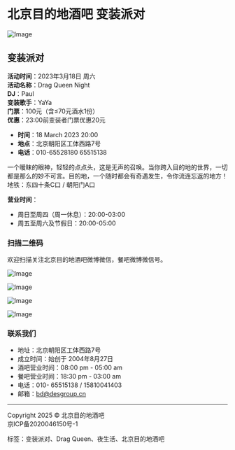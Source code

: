 # 北京目的地酒吧 变装派对

![Image](https://oss.godar.cn/domain/bjdestination/237376/2023/03/09/8JShTCGj85.jpeg)

## 变装派对

**活动时间**：2023年3月18日 周六  
**活动名称**：Drag Queen Night  
**DJ**：Paul  
**变装歌手**：YaYa  
**门票**：100元（含≤70元酒水1份）  
**优惠**：23:00前变装者门票优惠20元  

- **时间**：18 March 2023 20:00
- **地点**：北京朝阳区工体西路7号
- **电话**：010-65528180 65515138

一个暧昧的眼神，轻轻的点点头，这是无声的召唤。当你跨入目的地的世界，一切都是那么的妙不可言。目的地，一个随时都会有奇遇发生，令你流连忘返的地方！  
地铁：东四十条C口 / 朝阳门A口  

**营业时间**：
- 周日至周四（周一休息）：20:00-03:00
- 周五至周六及节假日：20:00-05:00

### 扫描二维码

欢迎扫描关注北京目的地酒吧微博微信，餐吧微博微信号。

![Image](https://oss.godar.cn/domain/bjdestination/80/2017/08/11/dMssEZwpdy.png)

![Image](https://oss.godar.cn/domain/bjdestination/80/2017/08/11/KhpcDk7FnP.jpeg)

![Image](https://oss.godar.cn/domain/bjdestination/80/2017/08/11/RzPyMtRMeN.png)

![Image](https://oss.godar.cn/domain/bjdestination/80/2017/08/11/X8Z4xY3mT4.jpeg)

### 联系我们

- 地址：北京朝阳区工体西路7号
- 成立时间：始创于 2004年8月27日
- 酒吧营业时间：08:00 pm - 05:00 am
- 餐吧营业时间：18:30 pm - 03:00 am
- 电话：010- 65515138 / 15810041403
- 邮箱：[bd@desgroup.cn](mailto:bd@desgroup.cn)

---

Copyright 2025 © 北京目的地酒吧  
京ICP备2020046150号-1  

标签：变装派对、Drag Queen、夜生活、北京目的地酒吧